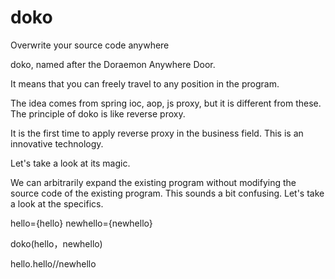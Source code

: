 # doko
Overwrite your source code anywhere

doko, named after the Doraemon Anywhere Door.

It means that you can freely travel to any position in the program.

The idea comes from spring ioc, aop, js proxy, but it is different from these. The principle of doko is like reverse proxy.

It is the first time to apply reverse proxy in the business field. This is an innovative technology.

Let's take a look at its magic.

We can arbitrarily expand the existing program without modifying the source code of the existing program. This sounds a bit confusing. Let's take a look at the specifics.

hello={hello}
newhello={newhello}

doko(hello，newhello)

hello.hello//newhello
